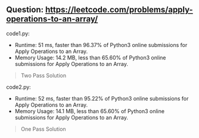 ## Question: https://leetcode.com/problems/apply-operations-to-an-array/

code1.py:
* Runtime: 51 ms, faster than 96.37% of Python3 online submissions for Apply Operations to an Array.
* Memory Usage: 14.2 MB, less than 65.60% of Python3 online submissions for Apply Operations to an Array.
> Two Pass Solution

code2.py:
* Runtime: 52 ms, faster than 95.22% of Python3 online submissions for Apply Operations to an Array.
* Memory Usage: 14.1 MB, less than 65.60% of Python3 online submissions for Apply Operations to an Array.
> One Pass Solution